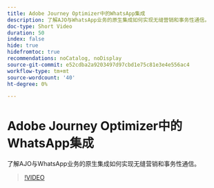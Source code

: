 ```yaml
---
title: Adobe Journey Optimizer中的WhatsApp集成
description: 了解AJO与WhatsApp业务的原生集成如何实现无缝营销和事务性通信。
doc-type: Short Video
duration: 50
index: false
hide: true
hidefromtoc: true
recommendations: noCatalog, noDisplay
source-git-commit: e52cdba2a9203497d97cbd1e75c81e3e4e556ac4
workflow-type: tm+mt
source-wordcount: '40'
ht-degree: 0%

---
```



# Adobe Journey Optimizer中的WhatsApp集成

了解AJO与WhatsApp业务的原生集成如何实现无缝营销和事务性通信。

<!-- 72_S520_3442520_49_whatsapp-integration-in-adobe-journey-optimizer -->
>[!VIDEO](https://video.tv.adobe.com/v/3458215/?learn=on&enablevpops=true)

